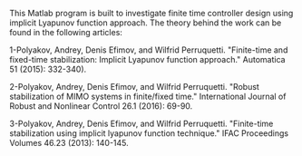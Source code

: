 This Matlab program is built to investigate finite time controller design using implicit Lyapunov function approach. The theory behind the work can be found in the following articles:

1-Polyakov, Andrey, Denis Efimov, and Wilfrid Perruquetti. "Finite-time and fixed-time stabilization: Implicit Lyapunov function approach." Automatica 51 (2015): 332-340).

2-Polyakov, Andrey, Denis Efimov, and Wilfrid Perruquetti. "Robust stabilization of MIMO systems in finite/fixed time." International Journal of Robust and Nonlinear Control 26.1 (2016): 69-90.

3-Polyakov, Andrey, Denis Efimov, and Wilfrid Perruquetti. "Finite-time stabilization using implicit lyapunov function technique." IFAC Proceedings Volumes 46.23 (2013): 140-145.
